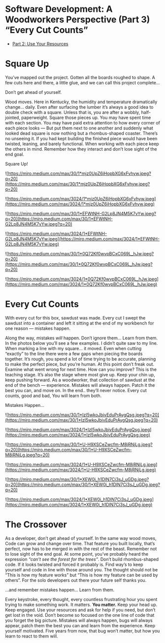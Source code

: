 # Software Development: A Woodworkers Perspective (Part 3) “Every Cut Counts”

- [Part 2: Use Your Resources](https://medium.com/@3wirebuild/software-development-a-woodworkers-perspective-part-2-3d969e0edd08)

# **Square Up**

You’ve mapped out the project. Gotten all the boards roughed to shape. A few cuts here and there, a little glue, and we can call this project complete…

Don’t get ahead of yourself.

Wood moves. Here in Kentucky, the humidity and temperature dramatically change… daily. Even after surfacing the lumber it’s always a good idea to double check with a square. Unless that is, you are after a wobbly, half-jointed, paperweight. Square those pieces up. You may have spent time with each section. You may have paid extra attention to how every corner of each piece looks — But put them next to one another and suddenly what looked dead square is now nothing but a rhombus-shaped coaster. There’s no unseeing it. If you had kept building the finished piece would have been twisted, leaning, and barely functional. When working with each piece keep the others in mind. Remember how they interact and don’t lose sight of the end goal.

Square Up!

![https://miro.medium.com/max/30/1*mjz0UpZ6iHopbXG6xFvhyw.jpeg?q=20](https://miro.medium.com/max/30/1*mjz0UpZ6iHopbXG6xFvhyw.jpeg?q=20)

![https://miro.medium.com/max/3024/1*mjz0UpZ6iHopbXG6xFvhyw.jpeg](https://miro.medium.com/max/3024/1*mjz0UpZ6iHopbXG6xFvhyw.jpeg)

![https://miro.medium.com/max/30/1*EFWtNH-G2Lp8JN4M5K7vYw.jpeg?q=20](https://miro.medium.com/max/30/1*EFWtNH-G2Lp8JN4M5K7vYw.jpeg?q=20)

![https://miro.medium.com/max/3024/1*EFWtNH-G2Lp8JN4M5K7vYw.jpeg](https://miro.medium.com/max/3024/1*EFWtNH-G2Lp8JN4M5K7vYw.jpeg)

![https://miro.medium.com/max/30/1*0Q72Kf0wvpBCxC069L_hJw.jpeg?q=20](https://miro.medium.com/max/30/1*0Q72Kf0wvpBCxC069L_hJw.jpeg?q=20)

![https://miro.medium.com/max/3024/1*0Q72Kf0wvpBCxC069L_hJw.jpeg](https://miro.medium.com/max/3024/1*0Q72Kf0wvpBCxC069L_hJw.jpeg)

# **Every Cut Counts**

With every cut for this box, sawdust was made. Every cut I swept the sawdust into a container and left it sitting at the end of my workbench for one reason — mistakes happen.

Along the way, mistakes *will* happen. Don’t ignore them… Learn from them. In the photos below you’ll see a few examples. I didn’t quite saw to my line. When marking a line with my square… it moved. Even when cutting “exactly” to the line there were a few gaps when piecing the boards together. It’s rough, you spend a lot of time trying to be accurate, planning to make the perfect piece, but you’re human. At this point don’t freak out. Examine what went wrong for next time. How can you improve? This is the teaching stage. It’s also the stage where most give up. Keep your chin up, keep pushing forward. As a woodworker, that collection of sawdust at the end of the bench — experience. Mistakes will always happen. Patch it the best you can, and move on. In the end.. they’ll never notice. Every cut counts, good and bad, You will learn from both.

Mistakes Happen…

![https://miro.medium.com/max/30/1*IzI5wkoJbivEduPrAygQsg.jpeg?q=20](https://miro.medium.com/max/30/1*IzI5wkoJbivEduPrAygQsg.jpeg?q=20)

![https://miro.medium.com/max/3024/1*IzI5wkoJbivEduPrAygQsg.jpeg](https://miro.medium.com/max/3024/1*IzI5wkoJbivEduPrAygQsg.jpeg)

![https://miro.medium.com/max/30/1*U-H9XSCeZwcfm-M8jRNjLg.jpeg?q=20](https://miro.medium.com/max/30/1*U-H9XSCeZwcfm-M8jRNjLg.jpeg?q=20)

![https://miro.medium.com/max/3024/1*U-H9XSCeZwcfm-M8jRNjLg.jpeg](https://miro.medium.com/max/3024/1*U-H9XSCeZwcfm-M8jRNjLg.jpeg)

![https://miro.medium.com/max/30/1*XEW0i_h1DlN7Ci3sJ_uGDg.jpeg?q=20](https://miro.medium.com/max/30/1*XEW0i_h1DlN7Ci3sJ_uGDg.jpeg?q=20)

![https://miro.medium.com/max/3024/1*XEW0i_h1DlN7Ci3sJ_uGDg.jpeg](https://miro.medium.com/max/3024/1*XEW0i_h1DlN7Ci3sJ_uGDg.jpeg)

# **The Crossover**

As a developer, don’t get ahead of yourself. In the same way wood moves, Code can grow and change over time. That feature you built locally, that’s perfect, now has to be merged in with the rest of the beast. Remember not to lose sight of the end goal. At some point, you’ve probably heard the expression *“can’t see the forest for the trees”*. Don’t build rhombus-shaped code. If it looks twisted and forced it probably is. Find way’s to keep yourself and code in line with those around you. The thought should not be “This is how my feature works” but “This is how my feature can be used by others”. For the solo developers out there your future self thanks you.

…and remember mistakes happen… Learn from them.

Every keystroke, every thought, every countless frustrating hour you spent trying to make something work. It matters. **You matter.** Keep your head up. Keep engaged. Use your resources and ask for help if you need, but don’t get lost in the void. Don’t become so focused on the one line of code that you forget the big picture. Mistakes will always happen, bugs will always appear, patch them the best you can and learn from the experience. Keep yourself motivated. Five years from now, that bug won’t matter, but how you learn to react to them will.